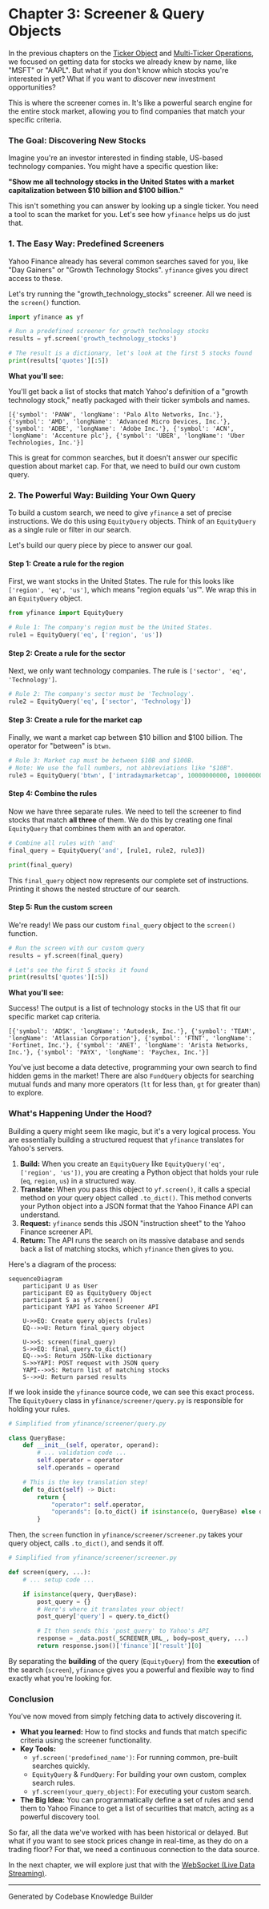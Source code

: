 # Chapter 3: Screener & Query Objects

In the previous chapters on the [Ticker Object](01_ticker_object_.md) and [Multi-Ticker Operations](02_multi_ticker_operations_.md), we focused on getting data for stocks we already knew by name, like "MSFT" or "AAPL". But what if you don't know which stocks you're interested in yet? What if you want to *discover* new investment opportunities?

This is where the screener comes in. It's like a powerful search engine for the entire stock market, allowing you to find companies that match your specific criteria.

### The Goal: Discovering New Stocks

Imagine you're an investor interested in finding stable, US-based technology companies. You might have a specific question like:

**"Show me all technology stocks in the United States with a market capitalization between $10 billion and $100 billion."**

This isn't something you can answer by looking up a single ticker. You need a tool to scan the market for you. Let's see how `yfinance` helps us do just that.

### 1. The Easy Way: Predefined Screeners

Yahoo Finance already has several common searches saved for you, like "Day Gainers" or "Growth Technology Stocks". `yfinance` gives you direct access to these.

Let's try running the "growth_technology_stocks" screener. All we need is the `screen()` function.

```python
import yfinance as yf

# Run a predefined screener for growth technology stocks
results = yf.screen('growth_technology_stocks')

# The result is a dictionary, let's look at the first 5 stocks found
print(results['quotes'][:5])
```

**What you'll see:**

You'll get back a list of stocks that match Yahoo's definition of a "growth technology stock," neatly packaged with their ticker symbols and names.

```
[{'symbol': 'PANW', 'longName': 'Palo Alto Networks, Inc.'}, {'symbol': 'AMD', 'longName': 'Advanced Micro Devices, Inc.'}, {'symbol': 'ADBE', 'longName': 'Adobe Inc.'}, {'symbol': 'ACN', 'longName': 'Accenture plc'}, {'symbol': 'UBER', 'longName': 'Uber Technologies, Inc.'}]
```

This is great for common searches, but it doesn't answer our specific question about market cap. For that, we need to build our own custom query.

### 2. The Powerful Way: Building Your Own Query

To build a custom search, we need to give `yfinance` a set of precise instructions. We do this using `EquityQuery` objects. Think of an `EquityQuery` as a single rule or filter in our search.

Let's build our query piece by piece to answer our goal.

#### Step 1: Create a rule for the region

First, we want stocks in the United States. The rule for this looks like `['region', 'eq', 'us']`, which means "region equals 'us'". We wrap this in an `EquityQuery` object.

```python
from yfinance import EquityQuery

# Rule 1: The company's region must be the United States.
rule1 = EquityQuery('eq', ['region', 'us'])
```

#### Step 2: Create a rule for the sector

Next, we only want technology companies. The rule is `['sector', 'eq', 'Technology']`.

```python
# Rule 2: The company's sector must be 'Technology'.
rule2 = EquityQuery('eq', ['sector', 'Technology'])
```

#### Step 3: Create a rule for the market cap

Finally, we want a market cap between $10 billion and $100 billion. The operator for "between" is `btwn`.

```python
# Rule 3: Market cap must be between $10B and $100B.
# Note: We use the full numbers, not abbreviations like "$10B".
rule3 = EquityQuery('btwn', ['intradaymarketcap', 10000000000, 100000000000])
```

#### Step 4: Combine the rules

Now we have three separate rules. We need to tell the screener to find stocks that match **all three** of them. We do this by creating one final `EquityQuery` that combines them with an `and` operator.

```python
# Combine all rules with 'and'
final_query = EquityQuery('and', [rule1, rule2, rule3])

print(final_query)
```

This `final_query` object now represents our complete set of instructions. Printing it shows the nested structure of our search.

#### Step 5: Run the custom screen

We're ready! We pass our custom `final_query` object to the `screen()` function.

```python
# Run the screen with our custom query
results = yf.screen(final_query)

# Let's see the first 5 stocks it found
print(results['quotes'][:5])
```

**What you'll see:**

Success! The output is a list of technology stocks in the US that fit our specific market cap criteria.

```
[{'symbol': 'ADSK', 'longName': 'Autodesk, Inc.'}, {'symbol': 'TEAM', 'longName': 'Atlassian Corporation'}, {'symbol': 'FTNT', 'longName': 'Fortinet, Inc.'}, {'symbol': 'ANET', 'longName': 'Arista Networks, Inc.'}, {'symbol': 'PAYX', 'longName': 'Paychex, Inc.'}]
```

You've just become a data detective, programming your own search to find hidden gems in the market! There are also `FundQuery` objects for searching mutual funds and many more operators (`lt` for less than, `gt` for greater than) to explore.

### What's Happening Under the Hood?

Building a query might seem like magic, but it's a very logical process. You are essentially building a structured request that `yfinance` translates for Yahoo's servers.

1.  **Build:** When you create an `EquityQuery` like `EquityQuery('eq', ['region', 'us'])`, you are creating a Python object that holds your rule (`eq`, `region`, `us`) in a structured way.
2.  **Translate:** When you pass this object to `yf.screen()`, it calls a special method on your query object called `.to_dict()`. This method converts your Python object into a JSON format that the Yahoo Finance API can understand.
3.  **Request:** `yfinance` sends this JSON "instruction sheet" to the Yahoo Finance screener API.
4.  **Return:** The API runs the search on its massive database and sends back a list of matching stocks, which `yfinance` then gives to you.

Here's a diagram of the process:

```mermaid
sequenceDiagram
    participant U as User
    participant EQ as EquityQuery Object
    participant S as yf.screen()
    participant YAPI as Yahoo Screener API

    U->>EQ: Create query objects (rules)
    EQ-->>U: Return final_query object

    U->>S: screen(final_query)
    S->>EQ: final_query.to_dict()
    EQ-->>S: Return JSON-like dictionary
    S->>YAPI: POST request with JSON query
    YAPI-->>S: Return list of matching stocks
    S-->>U: Return parsed results
```

If we look inside the `yfinance` source code, we can see this exact process. The `EquityQuery` class in `yfinance/screener/query.py` is responsible for holding your rules.

```python
# Simplified from yfinance/screener/query.py

class QueryBase:
    def __init__(self, operator, operand):
        # ... validation code ...
        self.operator = operator
        self.operands = operand

    # This is the key translation step!
    def to_dict(self) -> Dict:
        return {
            "operator": self.operator,
            "operands": [o.to_dict() if isinstance(o, QueryBase) else o for o in self.operands]
        }
```

Then, the `screen` function in `yfinance/screener/screener.py` takes your query object, calls `.to_dict()`, and sends it off.

```python
# Simplified from yfinance/screener/screener.py

def screen(query, ...):
    # ... setup code ...

    if isinstance(query, QueryBase):
        post_query = {}
        # Here's where it translates your object!
        post_query['query'] = query.to_dict()

        # It then sends this 'post_query' to Yahoo's API
        response = _data.post(_SCREENER_URL_, body=post_query, ...)
        return response.json()['finance']['result'][0]
```

By separating the **building** of the query (`EquityQuery`) from the **execution** of the search (`screen`), `yfinance` gives you a powerful and flexible way to find exactly what you're looking for.

### Conclusion

You've now moved from simply fetching data to actively discovering it.

*   **What you learned:** How to find stocks and funds that match specific criteria using the screener functionality.
*   **Key Tools:**
    *   `yf.screen('predefined_name')`: For running common, pre-built searches quickly.
    *   `EquityQuery` & `FundQuery`: For building your own custom, complex search rules.
    *   `yf.screen(your_query_object)`: For executing your custom search.
*   **The Big Idea:** You can programmatically define a set of rules and send them to Yahoo Finance to get a list of securities that match, acting as a powerful discovery tool.

So far, all the data we've worked with has been historical or delayed. But what if you want to see stock prices change in real-time, as they do on a trading floor? For that, we need a continuous connection to the data source.

In the next chapter, we will explore just that with the [WebSocket (Live Data Streaming)](04_websocket__live_data_streaming__.md).

---

Generated by Codebase Knowledge Builder